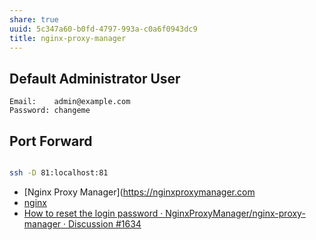 ```yaml
---
share: true
uuid: 5c347a60-b0fd-4797-993a-c0a6f0943dc9
title: nginx-proxy-manager
---
```

## Default Administrator User

```
Email:    admin@example.com
Password: changeme
```

## Port Forward

``` bash

ssh -D 81:localhost:81

```

* [Nginx Proxy Manager](https://nginxproxymanager.com
* [nginx](/2c37e79d-9050-4762-8cc6-42f9060bd348)
* [How to reset the login password · NginxProxyManager/nginx-proxy-manager · Discussion #1634](https://github.com/NginxProxyManager/nginx-proxy-manager/discussions/1634)